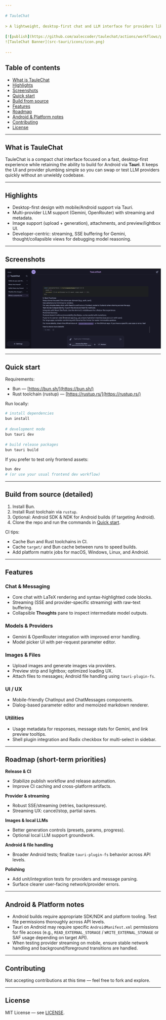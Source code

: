 ```yaml
---

# TauleChat

> A lightweight, desktop-first chat and LLM interface for providers like **OpenRouter** and **Gemini** — clean, fast, and Tauri-ready.

[![publish](https://github.com/aaleccoder/taulechat/actions/workflows/publish.yml/badge.svg)](https://github.com/aaleccoder/taulechat/actions/workflows/publish.yml)
![TauleChat Banner](src-tauri/icons/icon.png)

---
```


## Table of contents

* [What is TauleChat](#what-is-taulechat)
* [Highlights](#highlights)
* [Screenshots](#screenshots)
* [Quick start](#quick-start)
* [Build from source](#build-from-source)
* [Features](#features)
* [Roadmap](#roadmap)
* [Android & Platform notes](#android--platform-notes)
* [Contributing](#contributing)
* [License](#license)

---

## What is TauleChat

TauleChat is a compact chat interface focused on a fast, desktop-first experience while retaining the ability to build for Android via **Tauri**. It keeps the UI and provider plumbing simple so you can swap or test LLM providers quickly without an unwieldy codebase.

---

## Highlights

* Desktop-first design with mobile/Android support via Tauri.
* Multi-provider LLM support (Gemini, OpenRouter) with streaming and metadata.
* Image support (upload + generation), attachments, and preview/lightbox UI.
* Developer-centric: streaming, SSE buffering for Gemini, thought/collapsible views for debugging model reasoning.

---

## Screenshots


![Main chat (placeholder)](docs/screenshoots/image.png)


---

## Quick start

Requirements:

* Bun — [https://bun.sh/](https://bun.sh/)
* Rust toolchain (rustup) — [https://rustup.rs/](https://rustup.rs/)

Run locally:

```bash
# install dependencies
bun install

# development mode
bun tauri dev

# build release packages
bun tauri build
```

If you prefer to test only frontend assets:

```bash
bun dev
# (or use your usual frontend dev workflow)
```

---

## Build from source (detailed)

1. Install Bun.
2. Install Rust toolchain via `rustup`.
3. Optional: Android SDK & NDK for Android builds (if targeting Android).
4. Clone the repo and run the commands in [Quick start](#quick-start).

CI tips:

* Cache Bun and Rust toolchains in CI.
* Cache `target/` and Bun cache between runs to speed builds.
* Add platform matrix jobs for macOS, Windows, Linux, and Android.

---

## Features

### Chat & Messaging

* Core chat with LaTeX rendering and syntax-highlighted code blocks.
* Streaming (SSE and provider-specific streaming) with raw-text buffering.
* Collapsible **Thoughts** pane to inspect intermediate model outputs.

### Models & Providers

* Gemini & OpenRouter integration with improved error handling.
* Model picker UI with per-request parameter editor.

### Images & Files

* Upload images and generate images via providers.
* Preview strip and lightbox; optimized loading UX.
* Attach files to messages; Android file handling using `tauri-plugin-fs`.

### UI / UX

* Mobile-friendly ChatInput and ChatMessages components.
* Dialog-based parameter editor and memoized markdown renderer.

### Utilities

* Usage metadata for responses, message stats for Gemini, and link preview tooltips.
* Shell plugin integration and Radix checkbox for multi-select in sidebar.

---

## Roadmap (short-term priorities)

**Release & CI**

* Stabilize publish workflow and release automation.
* Improve CI caching and cross-platform artifacts.

**Provider & streaming**

* Robust SSE/streaming (retries, backpressure).
* Streaming UX: cancel/stop, partial saves.

**Images & local LLMs**

* Better generation controls (presets, params, progress).
* Optional local LLM support groundwork.

**Android & file handling**

* Broader Android tests; finalize `tauri-plugin-fs` behavior across API levels.

**Polishing**

* Add unit/integration tests for providers and message parsing.
* Surface clearer user-facing network/provider errors.

---

## Android & Platform notes

* Android builds require appropriate SDK/NDK and platform tooling. Test file permissions thoroughly across API levels.
* Tauri on Android may require specific `AndroidManifest.xml` permissions for file access (e.g., `READ_EXTERNAL_STORAGE` / `WRITE_EXTERNAL_STORAGE` or SAF usage depending on target API).
* When testing provider streaming on mobile, ensure stable network handling and background/foreground transitions are handled.

---

## Contributing

Not accepting contributions at this time — feel free to fork and explore.

---

## License

MIT License — see [LICENSE](LICENSE).
